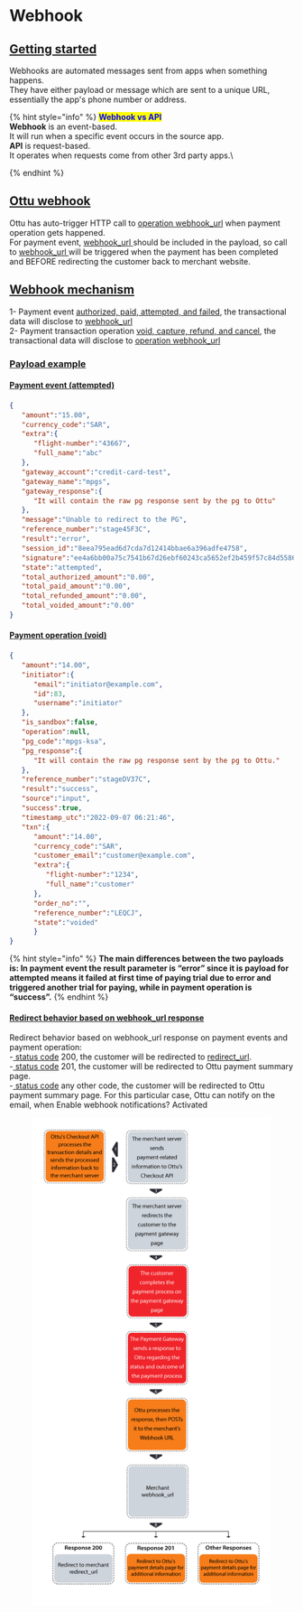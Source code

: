 # Webhook

## [Getting started](./#getting-started)

Webhooks are automated messages sent from apps when something happens. \
They have either payload or message which are sent to a unique URL, essentially the app's phone number or address.

{% hint style="info" %}
<mark style="color:blue;">**Webhook vs API**</mark>\
**Webhook** is an event-based.\
It will run when a specific event occurs in the source app.\
**API** is request-based.\
It operates when requests come from other 3rd party apps.\

{% endhint %}

## [Ottu webhook](./#ottu-webhook)

Ottu has auto-trigger HTTP call to [operation webhook\_url](../../user-guide/configuration.md#operations-webhook\_url) when payment operation gets happened.\
For payment event, [webhook\_url](../rest-api/checkout-api.md#webhook\_url-string-optional)[ ](https://docs-ottu.gitbook.io/o/developer/rest-api/checkout-api#webhook\_url-url-optional)should be included in the payload, so call to [webhook\_url](../rest-api/checkout-api.md#webhook\_url-string-optional)[ ](https://docs-ottu.gitbook.io/o/developer/rest-api/checkout-api#webhook\_url-url-optional)will be triggered when the payment has been completed and BEFORE redirecting the customer back to merchant website.

## [Webhook mechanism](./#webhook-mechanism)

1- Payment event [authorized, paid, attempted, and failed](../../user-guide/payment-tracking.md#states-of-parent-payment-transaction), the transactional data will disclose to [webhook\_url](../rest-api/checkout-api.md#webhook\_url-string-optional)\
2- Payment transaction operation [void, capture, refund, and cancel](../../user-guide/payment-tracking.md#states-of-child-payment-transaction), the transactional data will disclose to [operation webhook\_url](../../user-guide/configuration.md#operations-webhook\_url)

### [Payload example](./#payload-example)

#### [Payment event (attempted)](./#payment-event-attempted)

```json
{
   "amount":"15.00",
   "currency_code":"SAR",
   "extra":{
      "flight-number":"43667",
      "full_name":"abc"
   },
   "gateway_account":"credit-card-test",
   "gateway_name":"mpgs",
   "gateway_response":{
      "It will contain the raw pg response sent by the pg to Ottu"
   },
   "message":"Unable to redirect to the PG",
   "reference_number":"stage45F3C",
   "result":"error",
   "session_id":"8eea795ead6d7cda7d12414bbae6a396adfe4758",
   "signature":"ee4a6bb00a75c7541b67d26ebf60243ca5652ef2b459f57c84d5586040952e9c",
   "state":"attempted",
   "total_authorized_amount":"0.00",
   "total_paid_amount":"0.00",
   "total_refunded_amount":"0.00",
   "total_voided_amount":"0.00"
}
```

#### [Payment operation (void)](./#payment-operation-void)

```json
{
   "amount":"14.00",
   "initiator":{
      "email":"initiator@example.com",
      "id":83,
      "username":"initiator"
   },
   "is_sandbox":false,
   "operation":null,
   "pg_code":"mpgs-ksa",
   "pg_response":{
      "It will contain the raw pg response sent by the pg to Ottu."
   },
   "reference_number":"stageDV37C",
   "result":"success",
   "source":"input",
   "success":true,
   "timestamp_utc":"2022-09-07 06:21:46",
   "txn":{
      "amount":"14.00",
      "currency_code":"SAR",
      "customer_email":"customer@example.com",
      "extra":{
         "flight-number":"1234",
         "full_name":"customer"
      },
      "order_no":"",
      "reference_number":"LEQCJ",
      "state":"voided"
      }
}
```

{% hint style="info" %}
**The main differences between the two payloads is: In payment event the result parameter is “error” since it is payload for attempted means it failed at first time of paying trial due to error and triggered another trial for paying, while in payment operation is “success”.**
{% endhint %}

#### [**Redirect behavior based on webhook\_url response**](./#redirect-behavior-based-on-webhook\_url-response)&#x20;

Redirect behavior based on webhook\_url response on payment events and payment operation:\
\-[ status code](https://developer.mozilla.org/en-US/docs/Web/HTTP/Status)  200,  the customer will be redirected to [redirect\_url](../rest-api/checkout-api.md#redirect\_url-string-optional).\
\-[ status code](https://developer.mozilla.org/en-US/docs/Web/HTTP/Status)  201,  the customer will be redirected to Ottu payment summary page.\
\-[ status code](https://developer.mozilla.org/en-US/docs/Web/HTTP/Status)  any other code, the customer will be redirected to Ottu payment summary page. For this particular case, Ottu can notify on the email, when Enable webhook notifications?  Activated

<figure><img src="../../.gitbook/assets/chr2 (1).png" alt=""><figcaption></figcaption></figure>
